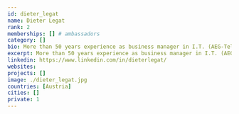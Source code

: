 ```yaml
---
id: dieter_legat
name: Dieter Legat
rank: 2
memberships: [] # ambassadors
category: []
bio: More than 50 years experience as business manager in I.T. (AEG-Telefunken, Honeywell, Hewlett-Packard) and top management consultant - with special expertise in operational business leadership. Coach in operational management fell in love with Threefold.
excerpt: More than 50 years experience as business manager in I.T. (AEG-Telefunken, Honeywell, Hewlett-Packard).
linkedin: https://www.linkedin.com/in/dieterlegat/
websites: 
projects: []
image: ./dieter_legat.jpg
countries: [Austria]
cities: []
private: 1
---
```

